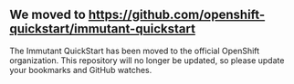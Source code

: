 ## We moved to <https://github.com/openshift-quickstart/immutant-quickstart>

The Immutant QuickStart has been moved to the official OpenShift
organization. This repository will no longer be updated, so please
update your bookmarks and GitHub watches.

